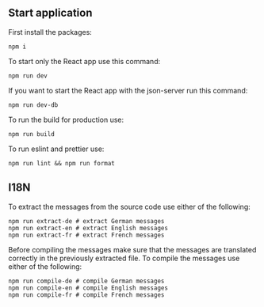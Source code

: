 ## Start application

First install the packages:

```shell
npm i
```

To start only the React app use this command:

```shell
npm run dev
```

If you want to start the React app with the json-server run this command:

```shell
npm run dev-db
```

To run the build for production use:

```shell
npm run build
```

To run eslint and prettier use:

```shell
npm run lint && npm run format
```

## I18N

To extract the messages from the source code use either of the following:

```shell
npm run extract-de # extract German messages
npm run extract-en # extract English messages
npm run extract-fr # extract French messages
```

Before compiling the messages make sure that the messages are translated correctly in the previously extracted file.
To compile the messages use either of the following:

```shell
npm run compile-de # compile German messages
npm run compile-en # compile English messages
npm run compile-fr # compile French messages
```

